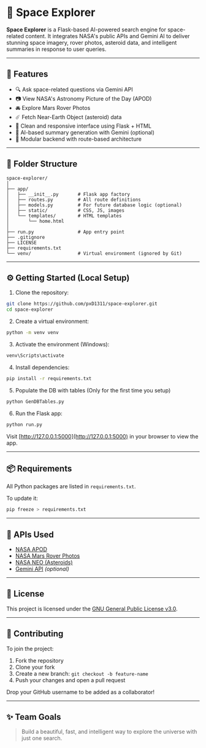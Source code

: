 # 🌌 Space Explorer

**Space Explorer** is a Flask-based AI-powered search engine for space-related content. It integrates NASA's public APIs and Gemini AI to deliver stunning space imagery, rover photos, asteroid data, and intelligent summaries in response to user queries.

---

## 🚀 Features

* 🔍 Ask space-related questions via Gemini API
* 📷 View NASA's Astronomy Picture of the Day (APOD)
* 🚘 Explore Mars Rover Photos
* ☄️ Fetch Near-Earth Object (asteroid) data
* 🎨 Clean and responsive interface using Flask + HTML
* 🤖 AI-based summary generation with Gemini (optional)
* 🧠 Modular backend with route-based architecture

---

## 📁 Folder Structure

```
space-explorer/
│
├── app/
│   ├── __init__.py       # Flask app factory
│   ├── routes.py         # All route definitions
│   ├── models.py         # For future database logic (optional)
│   ├── static/           # CSS, JS, images
│   └── templates/        # HTML templates
│       └── home.html
│
├── run.py                # App entry point
├── .gitignore
├── LICENSE
├── requirements.txt
└── venv/                 # Virtual environment (ignored by Git)
```

---

## ⚙️ Getting Started (Local Setup)

1. Clone the repository:

```bash
git clone https://github.com/pxD1311/space-explorer.git
cd space-explorer
```

2. Create a virtual environment:

```bash
python -m venv venv
```

3. Activate the environment (Windows):

```bash
venv\Scripts\activate
```

4. Install dependencies:

```bash
pip install -r requirements.txt
```

5. Populate the DB with tables (Only for the first time you setup)
```bash
python GenDBTables.py
```

6. Run the Flask app:

```bash
python run.py
```

Visit [http://127.0.0.1:5000](http://127.0.0.1:5000) in your browser to view the app.

---

## 📦 Requirements

All Python packages are listed in `requirements.txt`.

To update it:

```bash
pip freeze > requirements.txt
```

---

## 🧪 APIs Used

* [NASA APOD](https://api.nasa.gov/)
* [NASA Mars Rover Photos](https://api.nasa.gov/)
* [NASA NEO (Asteroids)](https://api.nasa.gov/)
* [Gemini API](https://ai.google.dev/) *(optional)*

---

## 📝 License

This project is licensed under the [GNU General Public License v3.0](LICENSE).

---

## 🤝 Contributing

To join the project:

1. Fork the repository
2. Clone your fork
3. Create a new branch: `git checkout -b feature-name`
4. Push your changes and open a pull request

Drop your GitHub username to be added as a collaborator!

---

## ✨ Team Goals

> Build a beautiful, fast, and intelligent way to explore the universe with just one search.
